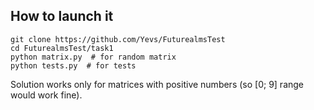 ## How to launch it

```
git clone https://github.com/Yevs/FuturealmsTest
cd FuturealmsTest/task1
python matrix.py  # for random matrix
python tests.py  # for tests
```

Solution works only for matrices with positive numbers (so [0; 9] range would work fine).